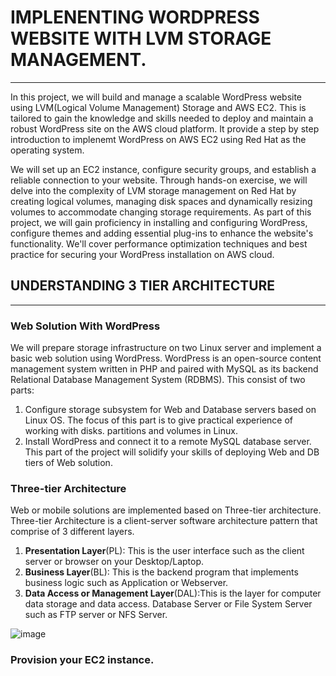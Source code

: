 # IMPLENENTING WORDPRESS WEBSITE WITH LVM STORAGE MANAGEMENT.
---
In this project, we will build and manage a scalable WordPress website using LVM(Logical Volume Management) Storage and AWS EC2. This is tailored to gain the knowledge and skills needed to deploy and maintain a robust WordPress site on the AWS cloud platform. It provide a step by step introduction to implenemt WordPress on AWS EC2 using Red Hat as the operating system.

We will set up an EC2 instance, configure security groups, and establish a reliable connection to your website. Through hands-on exercise, we will delve into the complexity of LVM storage management on Red Hat by creating logical volumes, managing disk spaces and dynamically resizing volumes to accommodate changing storage requirements. As part of this project, we will gain proficiency in installing and configuring WordPress, configure themes and adding essential plug-ins to enhance the website's functionality. We'll cover performance optimization techniques and best practice for securing your WordPress installation on AWS cloud. 

## UNDERSTANDING 3 TIER ARCHITECTURE
---
### Web Solution With WordPress
We will prepare storage infrastructure on two Linux server and implement a basic web solution using WordPress. WordPress is an open-source content management system written in PHP and paired with MySQL as its backend Relational Database Management System (RDBMS). This consist of two parts:
1. Configure storage subsystem for Web and Database servers  based on Linux OS. The focus of this part is to give practical experience of working with disks. partitions and volumes in Linux.
2. Install WordPress and connect it to a remote MySQL database server. This part of the project will solidify your skills of deploying Web and DB tiers of Web solution.

### Three-tier Architecture
Web or mobile solutions are implemented based on Three-tier architecture. Three-tier Architecture is a client-server software architecture pattern that comprise of 3 different layers.<br/>
1. **Presentation Layer**(PL): This is the user interface such as the client server or browser on your Desktop/Laptop.
2. **Business Layer**(BL): This is the backend program that implements business logic such as Application or Webserver.
3. **Data Access or Management Layer**(DAL):This is the layer for computer data storage and data access. Database Server or File System Server such as FTP server or NFS Server.  

![image](https://github.com/Saidat23/devops.pbl/assets/138054715/2ee76451-15a4-4675-b436-d4782e84d695)

### Provision your EC2 instance.

